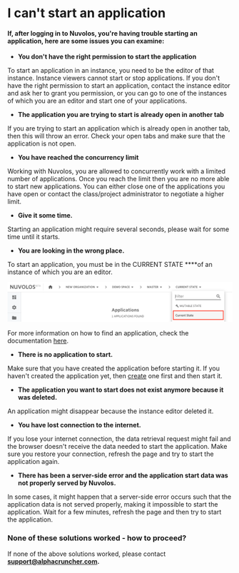 # I can't start an application

#### If, after logging in to Nuvolos, you're having trouble starting an application, here are some issues you can examine:

* **You don't have the right permission to start the application**

To start an application in an instance, you need to be the editor of that instance. Instance viewers cannot start or stop applications. If you don't have the right permission to start an application, contact the instance editor and ask her to grant you permission, or you can go to one of the instances of which you are an editor and start one of your applications.

* **The application you are trying to start is already open in another tab**

If you are trying to start an application which is already open in another tab, then this will throw an error. Check your open tabs and make sure that the application is not open.

* **You have reached the concurrency limit**

Working with Nuvolos, you are allowed to concurrently work with a limited number of applications. Once you reach the limit then you are no more able to start new applications. You can either close one of the applications you have open or contact the class/project administrator to negotiate a higher limit.

* **Give it some time.**

Starting an application might require several seconds, please wait for some time until it starts.

* **You are looking in the wrong place.**

To start an application, you must be in the CURRENT STATE ****of an instance of which you are an editor. 

![](../../.gitbook/assets/screen-shot-2020-06-11-at-9.25.56-am%20%284%29.png)

For more information on how to find an application, check the documentation [here](../../actions/find-objects-in-nuvolos/find-an-application.md).

* **There is no application to start.**

Make sure that you have created the application before starting it. If you haven't created the application yet, then [create](../../actions/instance-management/create-an-application.md) one first and then start it.

* **The application you want to start does not exist anymore because it was deleted.**

An application might disappear because the instance editor deleted it.

* **You have lost connection to the internet.**

If you lose your internet connection, the data retrieval request might fail and the browser doesn't receive the data needed to start the application. Make sure you restore your connection,  refresh the page and try to start the application again.

* **There has been a server-side error and the application start data was not properly served by Nuvolos.**

In some cases, it might happen that a server-side error occurs such that the application data is not served properly, making it impossible to start the application. Wait for a few minutes, refresh the page and then try to start the application.  


### None of these solutions worked - how to proceed?

If none of the above solutions worked, please contact **support@alphacruncher.com.**

